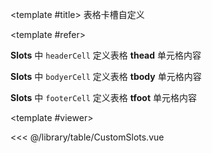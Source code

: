 <CodeRunner>
  
<template #title>
表格卡槽自定义
</template>
  
<template #refer>

<div>

**Slots** 中 `headerCell` 定义表格 **thead** 单元格内容

</div>

<div>

**Slots** 中 `bodyerCell` 定义表格 **tbody** 单元格内容

</div>

<div>

**Slots** 中 `footerCell` 定义表格 **tfoot** 单元格内容

</div>

</template>
  
<template #viewer>
  <Viewer />
</template>
  
<<< @/library/table/CustomSlots.vue
  
</CodeRunner>

<script setup lang="ts">
import Viewer from '@/library/table/CustomSlots.vue'
</script>
